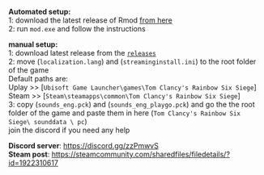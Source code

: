 
**Automated setup:**  
1:  download the latest release of Rmod [from here](https://github.com/Zipliks/rmod/releases)   
2: run `mod.exe` and follow the instructions  

**manual setup:**  
1: download latest release from the [`releases`](https://github.com/homamgamer/r6s-Japanese/releases)  
2: move (`localization.lang`) and (`streaminginstall.ini`) to the root folder of the game   
Default paths are:  
Uplay >> [`Ubisoft Game Launcher\games\Tom Clancy's Rainbow Six Siege`]  
Steam >> [`Steam\steamapps\common\Tom Clancy's Rainbow Six Siege`]  
3: copy (`sounds_eng.pck`) and (`sounds_eng_playgo.pck`) and go the the root folder of the game and paste them in here (`Tom Clancy's Rainbow Six Siege\ sounddata \ pc`)  
join the discord if you need any help  

**Discord server**: https://discord.gg/zzPmwvS  
**Steam post**: https://steamcommunity.com/sharedfiles/filedetails/?id=1922310617  
